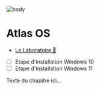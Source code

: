 ![body](https://banzaihobby.com/cdn/shop/files/Aoshima_Initial_D_Takumi_Fujiwara_AE86_Trueno_Project_D_Specification_-_BanzaiHobby-254450.jpg?v=1717061182&width=1100)

# **Atlas OS**

- [Le Laboratoire 🔬](/Docs.md)

- [ ] Etape d'installation Windows 10
- [ ] Etape d'installation Windows 11

Texte du chapitre ici...